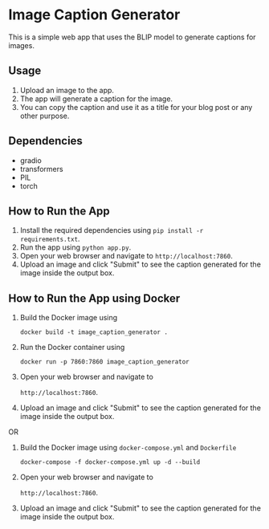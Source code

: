 # Image Caption Generator
This is a simple web app that uses the BLIP model to generate captions for images.

## Usage
1. Upload an image to the app.
2. The app will generate a caption for the image.
3. You can copy the caption and use it as a title for your blog post or any other purpose.

## Dependencies
- gradio
- transformers
- PIL
- torch

## How to Run the App
1. Install the required dependencies using ```pip install -r requirements.txt```.
2. Run the app using ```python app.py```.
3. Open your web browser and navigate to ```http://localhost:7860```.
4. Upload an image and click "Submit" to see the caption generated for the image inside the output box.

## How to Run the App using Docker
1. Build the Docker image using

    ```docker build -t image_caption_generator .```
2. Run the Docker container using

   ```docker run -p 7860:7860 image_caption_generator```
3. Open your web browser and navigate to

   ```http://localhost:7860```.
4. Upload an image and click "Submit" to see the caption generated for the image inside the output box.

OR
1. Build the Docker image using ```docker-compose.yml``` and ```Dockerfile```

    ```docker-compose -f docker-compose.yml up -d --build```
2. Open your web browser and navigate to

   ```http://localhost:7860```.
3. Upload an image and click "Submit" to see the caption generated for the image inside the output box.

